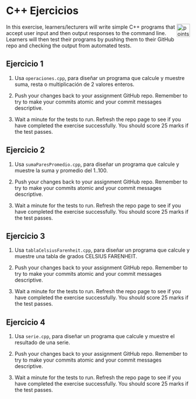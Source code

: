 # C++ Ejercicios

<img alt="points bar" align="right" height="36" src="../../blob/status/.github/activity-icons/points-bar.svg" />

In this exercise, learners/lecturers will write simple C++ programs that accept user input and then output responses to the command line. Learners will then test their programs by pushing them to their GitHub repo and checking the output from automated tests.

## Ejercicio 1

1. Usa `operaciones.cpp`, para diseñar un programa que calcule y muestre suma, resta o multiplicación de 2 valores enteros.

2. Push your changes back to your assignment GitHub repo. Remember to try to make your commits atomic and your commit messages descriptive.

3. Wait a minute for the tests to run. Refresh the repo page to see if you have completed the exercise successfully. 
You should score 25 marks if the test passes.

## Ejercicio 2

1. Usa `sumaParesPromedio.cpp`, para diseñar un programa que calcule y muestre la suma y promedio del 1..100.  

2. Push your changes back to your assignment GitHub repo. Remember to try to make your commits atomic and your commit messages descriptive.

3. Wait a minute for the tests to run. Refresh the repo page to see if you have completed the exercise successfully. 
You should score 25 marks if the test passes.

## Ejercicio 3

1. Usa `tablaCelsiusFarenheit.cpp`, para diseñar un programa que calcule y muestre una tabla de grados CELSIUS FARENHEIT.

2. Push your changes back to your assignment GitHub repo. Remember to try to make your commits atomic and your commit messages descriptive.

3. Wait a minute for the tests to run. Refresh the repo page to see if you have completed the exercise successfully. You should score 25 marks if the test passes.

## Ejercicio 4

1. Usa `serie.cpp`, para diseñar un programa que calcule y muestre el resultado de una serie.

2. Push your changes back to your assignment GitHub repo. Remember to try to make your commits atomic and your commit messages descriptive.

3. Wait a minute for the tests to run. Refresh the repo page to see if you have completed the exercise successfully.
You should score 25 marks if the test passes.
